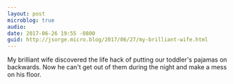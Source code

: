 ```yaml
---
layout: post
microblog: true
audio: 
date: 2017-06-26 19:55 -0800
guid: http://jsorge.micro.blog/2017/06/27/my-brilliant-wife.html
---
```

My brilliant wife discovered the life hack of putting our toddler's pajamas on backwards. Now he can't get out of them during the night and make a mess on his floor.
